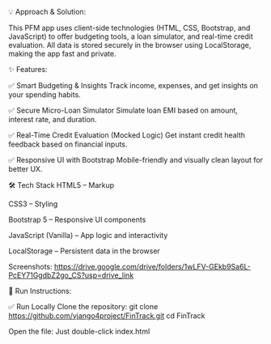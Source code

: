 💡 Approach & Solution:

  This PFM app uses client-side technologies (HTML, CSS, Bootstrap, and JavaScript) to offer budgeting tools, a loan simulator, and real-time credit evaluation.     All data is stored securely in the browser using LocalStorage, making the app fast and private.


  
✨ Features:

  ✅ Smart Budgeting & Insights
  Track income, expenses, and get insights on your spending habits.
  
  ✅ Secure Micro-Loan Simulator
  Simulate loan EMI based on amount, interest rate, and duration.
  
  ✅ Real-Time Credit Evaluation (Mocked Logic)
  Get instant credit health feedback based on financial inputs.
  
  ✅ Responsive UI with Bootstrap
  Mobile-friendly and visually clean layout for better UX.


  
🛠️ Tech Stack
  HTML5 – Markup
  
  CSS3 – Styling
  
  Bootstrap 5 – Responsive UI components
  
  JavaScript (Vanilla) – App logic and interactivity
  
  LocalStorage – Persistent data in the browser


Screenshots:
  https://drive.google.com/drive/folders/1wLFV-GEkb9Sa6L-PcEY71GgdbZ2go_CS?usp=drive_link


🚀 Run Instructions:

✅ Run Locally
  Clone the repository:
    git clone https://github.com/vjango4project/FinTrack.git
    cd FinTrack

Open the file:
  Just double-click index.html

